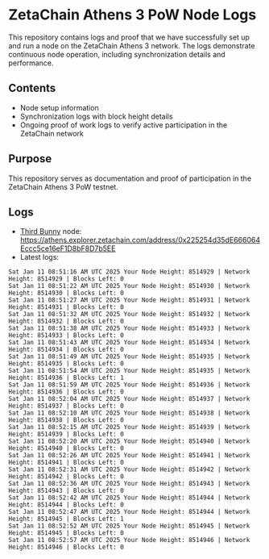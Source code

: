 # ZetaChain Athens 3 PoW Node Logs
This repository contains logs and proof that we have successfully set up and run a node on the ZetaChain Athens 3 network. The logs demonstrate continuous node operation, including synchronization details and performance.

## Contents
- Node setup information
- Synchronization logs with block height details
- Ongoing proof of work logs to verify active participation in the ZetaChain network

## Purpose
This repository serves as documentation and proof of participation in the ZetaChain Athens 3 PoW testnet.

## Logs

- [Third Bunny](https://thirdbunny.xyz/) node: https://athens.explorer.zetachain.com/address/0x225254d35dE666064Eccc5ce16eF1D8bF8D7b5EE
- Latest logs:
```
Sat Jan 11 08:51:16 AM UTC 2025 Your Node Height: 8514929 | Network Height: 8514929 | Blocks Left: 0
Sat Jan 11 08:51:22 AM UTC 2025 Your Node Height: 8514930 | Network Height: 8514930 | Blocks Left: 0
Sat Jan 11 08:51:27 AM UTC 2025 Your Node Height: 8514931 | Network Height: 8514931 | Blocks Left: 0
Sat Jan 11 08:51:32 AM UTC 2025 Your Node Height: 8514932 | Network Height: 8514932 | Blocks Left: 0
Sat Jan 11 08:51:38 AM UTC 2025 Your Node Height: 8514933 | Network Height: 8514933 | Blocks Left: 0
Sat Jan 11 08:51:43 AM UTC 2025 Your Node Height: 8514934 | Network Height: 8514934 | Blocks Left: 0
Sat Jan 11 08:51:49 AM UTC 2025 Your Node Height: 8514935 | Network Height: 8514935 | Blocks Left: 0
Sat Jan 11 08:51:54 AM UTC 2025 Your Node Height: 8514935 | Network Height: 8514936 | Blocks Left: 1
Sat Jan 11 08:51:59 AM UTC 2025 Your Node Height: 8514936 | Network Height: 8514936 | Blocks Left: 0
Sat Jan 11 08:52:04 AM UTC 2025 Your Node Height: 8514937 | Network Height: 8514937 | Blocks Left: 0
Sat Jan 11 08:52:10 AM UTC 2025 Your Node Height: 8514938 | Network Height: 8514938 | Blocks Left: 0
Sat Jan 11 08:52:15 AM UTC 2025 Your Node Height: 8514939 | Network Height: 8514939 | Blocks Left: 0
Sat Jan 11 08:52:20 AM UTC 2025 Your Node Height: 8514940 | Network Height: 8514940 | Blocks Left: 0
Sat Jan 11 08:52:26 AM UTC 2025 Your Node Height: 8514941 | Network Height: 8514941 | Blocks Left: 0
Sat Jan 11 08:52:31 AM UTC 2025 Your Node Height: 8514942 | Network Height: 8514942 | Blocks Left: 0
Sat Jan 11 08:52:36 AM UTC 2025 Your Node Height: 8514943 | Network Height: 8514943 | Blocks Left: 0
Sat Jan 11 08:52:42 AM UTC 2025 Your Node Height: 8514944 | Network Height: 8514944 | Blocks Left: 0
Sat Jan 11 08:52:47 AM UTC 2025 Your Node Height: 8514944 | Network Height: 8514945 | Blocks Left: 1
Sat Jan 11 08:52:52 AM UTC 2025 Your Node Height: 8514945 | Network Height: 8514945 | Blocks Left: 0
Sat Jan 11 08:52:57 AM UTC 2025 Your Node Height: 8514946 | Network Height: 8514946 | Blocks Left: 0
```
